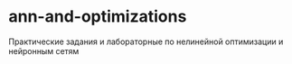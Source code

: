 # ann-and-optimizations
Практические задания и лабораторные по нелинейной оптимизации и нейронным сетям
